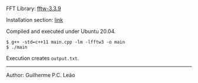 FFT Library:
[fftw-3.3.9](http://www.fftw.org/download.html)

Installation section: [link](http://www.fftw.org/fftw3_doc/Installation-and-Customization.html)

Compiled and executed under Ubuntu 20.04.

``` shell
$ g++ -std=c++11 main.cpp -lm -lfftw3 -o main
$ ./main
```

Execution creates `output.txt`.

----
Author: Guilherme P.C. Leão